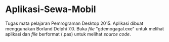 # Aplikasi-Sewa-Mobil

Tugas mata pelajaran Pemrograman Desktop 2015. Aplikasi dibuat menggunakan Borland Delphi 7.0. Buka _file_ "gdemogagal.exe" untuk melihat aplikasi dan _file_ berformat (.pas) untuk melihat _source code_.
